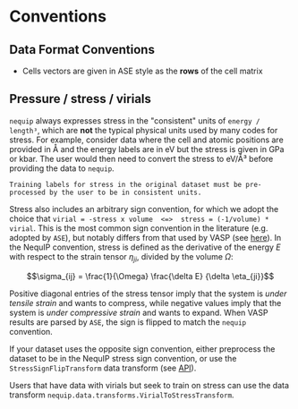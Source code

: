 # Conventions

## Data Format Conventions
 - Cells vectors are given in ASE style as the **rows** of the cell matrix

## Pressure / stress / virials

`nequip` always expresses stress in the "consistent" units of `energy / length³`, which are **not** the typical physical units used by many codes for stress. For example, consider data where the cell and atomic positions are provided in Å and the energy labels are in eV but the stress is given in GPa or kbar. The user would then need to convert the stress to eV/Å³ before providing the data to `nequip`.

```{warning}
Training labels for stress in the original dataset must be pre-processed by the user to be in consistent units.
```

Stress also includes an arbitrary sign convention, for which we adopt the choice that `virial = -stress x volume  <=>  stress = (-1/volume) * virial`.
This is the most common sign convention in the literature (e.g. adopted by `ASE`), but notably differs from that used by VASP (see [here](https://www.vasp.at/wiki/index.php/ISIF)).
In the NequIP convention, stress is defined as the derivative of the energy $E$ with respect to the strain tensor $\eta_{ji}$, divided by the volume $\Omega$:

$$\sigma_{ij} = \frac{1}{\Omega} \frac{\delta E} {\delta \eta_{ji}}$$

Positive diagonal entries of the stress tensor imply that the system is _under tensile strain_ and wants to compress, while negative values imply that the system is _under compressive strain_ and wants to expand. When VASP results are parsed by `ASE`, the sign is flipped to match the `nequip` convention.

If your dataset uses the opposite sign convention, either preprocess the dataset to be in the NequIP stress sign convention, or use the `StressSignFlipTransform` data transform (see [API](../api/data_transforms.rst)).

Users that have data with virials but seek to train on stress can use the data transform `nequip.data.transforms.VirialToStressTransform`.
